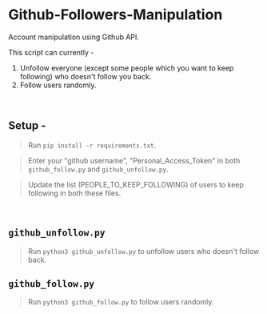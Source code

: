 # Github-Followers-Manipulation
Account manipulation using Github API.

This script can currently - 
1. Unfollow everyone (except some people which you want to keep following) who doesn't follow you back.
2. Follow users randomly.  
<br>

## Setup -
> Run `pip install -r requirements.txt`.

> Enter your "github username", "Personal_Access_Token" in both `github_follow.py` and `github_unfollow.py`.

> Update the list (PEOPLE_TO_KEEP_FOLLOWING) of users to keep following in both these files.

<br>

## `github_unfollow.py`
> Run `python3 github_unfollow.py` to unfollow users who doesn't follow back.

## `github_follow.py`
> Run `python3 github_follow.py` to follow users randomly.

